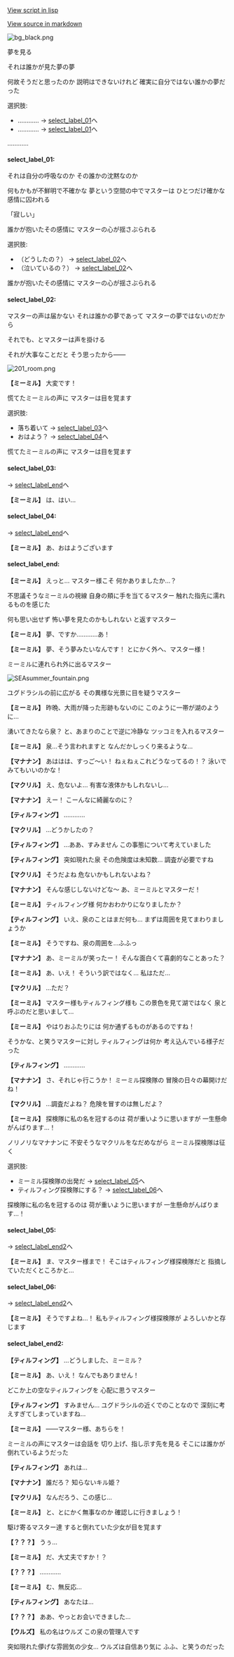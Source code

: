 [View script in lisp](../scripts/202307010.txt)

[View source in markdown](202307010.md)

![bg_black.png](../images/backgrounds/bg_black.png)

夢を見る

それは誰かが見た夢の夢

何故そうだと思ったのか
説明はできないけれど
確実に自分ではない誰かの夢だった

選択肢:
- ………… → [select_label_01](#select_label_01)へ
- ………… → [select_label_01](#select_label_01)へ

…………

#### select_label_01:

それは自分の呼吸なのか
その誰かの沈黙なのか

何もかもが不鮮明で不確かな
夢という空間の中でマスターは
ひとつだけ確かな感情に囚われる

「寂しい」

誰かが抱いたその感情に
マスターの心が揺さぶられる

選択肢:
- （どうしたの？） → [select_label_02](#select_label_02)へ
- （泣いているの？） → [select_label_02](#select_label_02)へ

誰かが抱いたその感情に
マスターの心が揺さぶられる

#### select_label_02:

マスターの声は届かない
それは誰かの夢であって
マスターの夢ではないのだから

それでも、とマスターは声を掛ける

それが大事なことだと
そう思ったから――

![201_room.png](../images/backgrounds/201_room.png)

**【ミーミル】**
大変です！

慌てたミーミルの声に
マスターは目を覚ます

選択肢:
- 落ち着いて → [select_label_03](#select_label_03)へ
- おはよう？ → [select_label_04](#select_label_04)へ

慌てたミーミルの声に
マスターは目を覚ます

#### select_label_03:
 → [select_label_end](#select_label_end)へ

**【ミーミル】**
は、はい…

#### select_label_04:
 → [select_label_end](#select_label_end)へ

**【ミーミル】**
あ、おはようございます

#### select_label_end:

**【ミーミル】**
えっと…
マスター様こそ
何かありましたか…？

不思議そうなミーミルの視線
自身の頬に手を当てるマスター
触れた指先に濡れるものを感じた

何も思い出せず
怖い夢を見たのかもしれない
と返すマスター

**【ミーミル】**
夢、ですか…………あ！

**【ミーミル】**
夢、そう夢みたいなんです！
とにかく外へ、マスター様！

ミーミルに連れられ外に出るマスター

![SEAsummer_fountain.png](../images/backgrounds/SEAsummer_fountain.png)

ユグドラシルの前に広がる
その異様な光景に目を疑うマスター

**【ミーミル】**
昨晩、大雨が降った形跡もないのに
このように一帯が湖のように…

湧いてきたなら泉？
と、あまりのことで逆に冷静な
ツッコミを入れるマスター

**【ミーミル】**
泉…そう言われますと
なんだかしっくり来るような…

**【マナナン】**
あははは、すっご～い！
ねぇねぇこれどうなってるの！？
泳いでみてもいいのかな！

**【マクリル】**
え、危ないよ…
有害な液体かもしれないし…

**【マナナン】**
えー！
こーんなに綺麗なのに？

**【ティルフィング】**
…………

**【マクリル】**
…どうかしたの？

**【ティルフィング】**
…ああ、すみません
この事態について考えていました

**【ティルフィング】**
突如現れた泉
その危険度は未知数…
調査が必要ですね

**【マクリル】**
そうだよね
危ないかもしれないよね？

**【マナナン】**
そんな感じしないけどな～
あ、ミーミルとマスターだ！

**【ミーミル】**
ティルフィング様
何かおわかりになりましたか？

**【ティルフィング】**
いえ、泉のことはまだ何も…
まずは周囲を見てまわりましょうか

**【ミーミル】**
そうですね、泉の周囲を…ふふっ

**【マナナン】**
あ、ミーミルが笑ったー！
そんな面白くて喜劇的なことあった？

**【ミーミル】**
あ、いえ！
そういう訳ではなく…
私はただ…

**【マクリル】**
…ただ？

**【ミーミル】**
マスター様もティルフィング様も
この景色を見て湖ではなく
泉と呼ぶのだと思いまして…

**【ミーミル】**
やはりおふたりには
何か通ずるものがあるのですね！

そうかな、と笑うマスターに対し
ティルフィングは何か
考え込んでいる様子だった

**【ティルフィング】**
…………

**【マナナン】**
さ、それじゃ行こうか！
ミーミル探検隊の
冒険の日々の幕開けだね！

**【マクリル】**
…調査だよね？
危険を冒すのは無しだよ？

**【ミーミル】**
探検隊に私の名を冠するのは
荷が重いように思いますが
一生懸命がんばります…！

ノリノリなマナナンに
不安そうなマクリルをなだめながら
ミーミル探検隊は征く

選択肢:
- ミーミル探検隊の出発だ → [select_label_05](#select_label_05)へ
- ティルフィング探検隊にする？ → [select_label_06](#select_label_06)へ

探検隊に私の名を冠するのは
荷が重いように思いますが
一生懸命がんばります…！

#### select_label_05:
 → [select_label_end2](#select_label_end2)へ

**【ミーミル】**
ま、マスター様まで！
そこはティルフィング様探検隊だと
指摘していただくところかと…

#### select_label_06:
 → [select_label_end2](#select_label_end2)へ

**【ミーミル】**
そうですよね…！
私もティルフィング様探検隊が
よろしいかと存じます

#### select_label_end2:

**【ティルフィング】**
…どうしました、ミーミル？

**【ミーミル】**
あ、いえ！
なんでもありません！

どこか上の空なティルフィングを
心配に思うマスター

**【ティルフィング】**
すみません…
ユグドラシルの近くでのことなので
深刻に考えすぎてしまっていますね…

**【ミーミル】**
――マスター様、あちらを！

ミーミルの声にマスターは会話を
切り上げ、指し示す先を見る
そこには誰かが倒れているようだった

**【ティルフィング】**
あれは…

**【マナナン】**
誰だろ？
知らないキル姫？

**【マクリル】**
なんだろう、この感じ…

**【ミーミル】**
と、とにかく無事なのか
確認しに行きましょう！

駆け寄るマスター達
すると倒れていた少女が目を覚ます

**【？？？】**
うぅ…

**【ミーミル】**
だ、大丈夫ですか！？

**【？？？】**
…………

**【ミーミル】**
む、無反応…

**【ティルフィング】**
あなたは…

**【？？？】**
ああ、やっとお会いできました…

**【ウルズ】**
私の名はウルズ
この泉の管理人です

突如現れた儚げな雰囲気の少女…
ウルズは自信あり気に
ふふ、と笑うのだった
